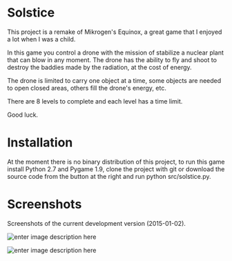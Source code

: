 Solstice
========
This project is a remake of Mikrogen's Equinox, a great game that I enjoyed a lot when I was a child.

In this game you control a drone with the mission of stabilize a nuclear plant that can blow in any moment. 
The drone has the ability to fly and shoot to destroy the baddies made by the radiation, at the cost of energy.

The drone is limited to carry one object at a time, some objects are needed to open closed areas, others fill
the drone's energy, etc.

There are 8 levels to complete and each level has a time limit.

Good luck.

Installation
============
At the moment there is no binary distribution of this project, to run this game install Python 2.7 and Pygame 1.9,
clone the project with git or download the source code from the button at the right and run python src/solstice.py.

Screenshots
===========
Screenshots of the current development version (2015-01-02).

![enter image description here](https://cloud.githubusercontent.com/assets/7277786/5601945/12a838c8-932a-11e4-9ca8-6f978f4e1b46.png)

![enter image description here](https://cloud.githubusercontent.com/assets/7277786/5601946/12aca7d2-932a-11e4-83c3-e05f7cf5877c.png)